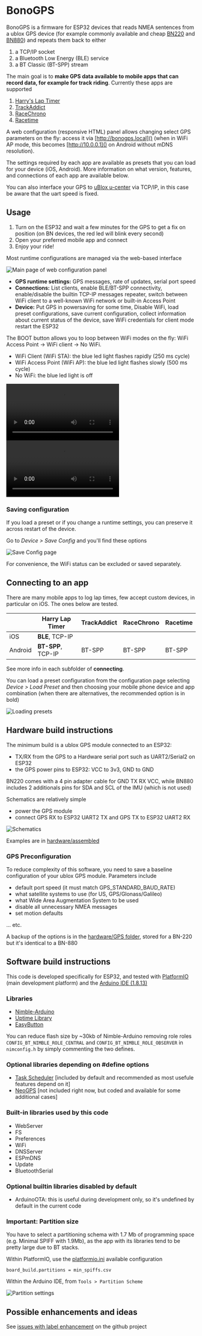 # BonoGPS

BonoGPS is a firmware for ESP32 devices that reads NMEA sentences from a ublox GPS device (for example commonly available and cheap [BN220](https://www.amazon.com/Navigation-Raspberry-Betaflight-Geekstory-Shipping/dp/B07PRDY6DS) and [BN880](https://www.amazon.com/Geekstory-Navigation-Raspberry-Aircraft-Controller/dp/B078Y6323W)) and repeats them back to either

1. a TCP/IP socket
2. a Bluetooth Low Energy (BLE) service
3. a BT Classic (BT-SPP) stream


The main goal is to **make GPS data available to mobile apps that can record data, for example for track riding**. Currently these apps are supported

1. [Harry's Lap Timer](https://www.gps-laptimer.de)
2. [TrackAddict](https://www.hptuners.com/product/trackaddict-app/)
3. [RaceChrono](https://racechrono.com/)
4. [Racetime](https://www.racetimeapp.com/en/)

A web configuration (responsive HTML) panel allows changing select GPS parameters on the fly: access it via [http://bonogps.local]() (when in WiFi AP mode, this becomes [http://10.0.0.1]() on Android without mDNS resolution).

The settings required by each app are available as presets that you can load for your device (iOS, Android). More information on what version, features, and connections of each app are available below.

You can also interface your GPS to [uBlox u-center](https://www.u-blox.com/en/product/u-center) via TCP/IP, in this case be aware that the uart speed is fixed.

## Usage

1. Turn on the ESP32 and wait a few minutes for the GPS to get a fix on position (on BN devices, the red led will blink every second)
2. Open your preferred mobile app and connect 
3. Enjoy your ride!

Most runtime configurations are managed via the web-based interface

![Main page of web configuration panel](software/using/webinterface_root.png)

- **GPS runtime settings:** GPS messages, rate of updates, serial port speed
- **Connections:** List clients, enable BLE/BT-SPP connectivity, enable/disable the builtin TCP-IP messages repeater, switch between WiFi client to a well-known WiFi network or built-in Access Point
- **Device:** Put GPS in powersaving for some time, Disable WiFi, load preset configurations, save current configuration, collect information about current status of the device, save WiFi credentials for client mode restart the ESP32

The BOOT button allows you to loop between WiFi modes on the fly: WiFi Access Point -> WiFi client -> No WiFi.

- WiFi Client (WiFi STA): the blue led light flashes rapidly (250 ms cycle)
- WiFi Access Point (WiFi AP): the blue led light flashes slowly (500 ms cycle)
- No WiFi: the blue led light is off

![Fast blinking - Client](hardware/esp32/wifi_client.webm)
![Slow blinking - AP](hardware/esp32/wifi_ap.webm)

### Saving configuration

If you load a preset or if you change a runtime settings, you can preserve it across restart of the device.

Go to *Device > Save Config* and you'll find these options

![Save Config page](software/using/webinterface_saveconfig.png)

For convenience, the WiFi status can be excluded or saved separately.

## Connecting to an app

There are many mobile apps to log lap times, few accept custom devices, in particular on iOS. The ones below are tested.

| | Harry Lap Timer| TrackAddict | RaceChrono | Racetime
| --- | --- | --- | --- | ---
| iOS | **BLE**, TCP-IP | | |
| Android | **BT-SPP**, TCP-IP | BT-SPP | BT-SPP | BT-SPP 

See more info in each subfolder of **connecting**.

You can load a preset configuration from the configuration page selecting *Device > Load Preset* and then choosing your mobile phone device and app combination (when there are alternatives, the recommended option is in bold)

![Loading presets](software/using/webinterface_loadpreset.png)

## Hardware build instructions

The minimum build is a ublox GPS module connected to an ESP32:

- TX/RX from the GPS to a Hardware serial port such as UART2/Serial2 on ESP32
- the GPS power pins to ESP32: VCC to 3v3, GND to GND

BN220 comes with a 4 pin adapter cable for GND TX RX VCC, while BN880 includes 2 additionals pins for SDA and SCL of the IMU (which is not used)

Schematics are relatively simple

* power the GPS module
* connect GPS RX to ESP32 UART2 TX and GPS TX to ESP32 UART2 RX

![Schematics](hardware/esp32/esp32_to_gps_schem.png)

Examples are in [hardware/assembled](hardware/assembled)

### GPS Preconfiguration

To reduce complexity of this software, you need to save a baseline configuration of your ublox GPS module. Parameters include

- default port speed (it must match GPS_STANDARD_BAUD_RATE)
- what satellite systems to use (for US, GPS/Glonass/Galileo)
- what Wide Area Augmentation System to be used
- disable all unnecessary NMEA messages
- set motion defaults

... etc.

A backup of the options is in the [hardware/GPS folder](hardware/GPS/gps-bn220-config.txt), stored for a BN-220 but it's identical to a BN-880


## Software build instructions

This code is developed specifically for ESP32, and tested with [PlatformIO](https://platformio.org/) (main development platform) and the [Arduino IDE (1.8.13)](https://www.arduino.cc/en/software)

### Libraries

  - [Nimble-Arduino](https://github.com/h2zero/NimBLE-Arduino) 
  - [Uptime Library](https://github.com/YiannisBourkelis/Uptime-Library) 
  - [EasyButton](https://easybtn.earias.me/) 

You can reduce flash size by ~30kb of Nimble-Arduino removing role roles `CONFIG_BT_NIMBLE_ROLE_CENTRAL` and `CONFIG_BT_NIMBLE_ROLE_OBSERVER` in `nimconfig.h` by simply commenting the two defines.

### Optional libraries depending on #define options

  - [Task Scheduler](https://github.com/arkhipenko/TaskScheduler)  [included by default and recommended as most usefule features depend on it]
  - [NeoGPS](https://github.com/SlashDevin/NeoGPS)  [not included right now, but coded and available for some additional cases]

### Built-in libraries used by this code

  - WebServer
  - FS
  - Preferences
  - WiFi
  - DNSServer
  - ESPmDNS
  - Update
  - BluetoothSerial

### Optional builtin libraries disabled by default
  - ArduinoOTA: this is useful during development only, so it's undefined by default in the current code

### Important: Partition size

You have to select a partitioning schema with 1.7 Mb of programming space (e.g. Minimal SPIFF with 1.9Mb), as the app with its libraries tend to be pretty large due to BT stacks.

Within PlatformIO, use the [platformio.ini](platformio.ini) available configuration

```
board_build.partitions = min_spiffs.csv
```

Within the Arduino IDE, from `Tools > Partition Scheme`

![Partition settings](software/building/partition_setting.png)


## Possible enhancements and ideas
   
See [issues with label enhancement](https://github.com/renatobo/bonogps/issues?q=is%3Aissue+is%3Aopen+label%3Aenhancement) on the github project